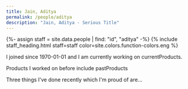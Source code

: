 ```yaml
---
title: Jain, Aditya
permalink: /people/aditya
description: "Jain, Aditya - Serious Title"
---
```


{%- assign staff = site.data.people | find: "id", "aditya" -%}
{% include staff_heading.html staff=staff color=site.colors.function-colors.eng %}

<p>I joined since 1970-01-01 and I am currently working on currentProducts.</p>

<p>Products I worked on before include pastProducts</p>

<p>Three things I've done recently which I'm proud of are...</p>

